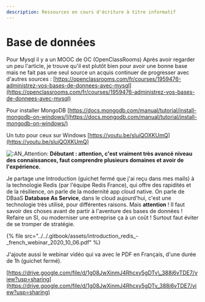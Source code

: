 ```yaml
---
description: Ressources en cours d'écriture à titre informatif
---
```


# Base de données

Pour Mysql il y a un MOOC de OC \(OpenClassRooms\) Après avoir regarder un peu l'article, je trouve qu'il est plutôt bien pour avoir une bonne base mais ne fait pas une seul source un acquis continuer de progresser avec d'autres sources : [https://openclassrooms.com/fr/courses/1959476-administrez-vos-bases-de-donnees-avec-mysql](https://openclassrooms.com/fr/courses/1959476-administrez-vos-bases-de-donnees-avec-mysql)

Pour installer MongoDB [https://docs.mongodb.com/manual/tutorial/install-mongodb-on-windows/](https://docs.mongodb.com/manual/tutorial/install-mongodb-on-windows/)

Un tuto pour ceux sur Windows [https://youtu.be/sluiQOXKUmQ](https://youtu.be/sluiQOXKUmQ)

![:AN\_Attention:](https://cdn.discordapp.com/emojis/626130889197486134.png?v=1) **Débutant : attention, c'est vraiment très avancé niveau des connaissances, faut comprendre plusieurs domaines et avoir de l'expérience.** 

Je partage une Introduction \(guichet fermé que j'ai reçu dans mes mails\) à la technologie Redis \(par l'équipe Redis France\), qui offre des rapidités et de la résilience, on parle de la modernité app cloud native. On parle de DBaaS **Database As Service**, dans le cloud aujourd'hui, c'est une technologie très utilisé, pour différentes raisons. Mais **attention** ! Il faut savoir des choses avant de partir à l'aventure des bases de données ! Refaire un SI, ou moderniser une entreprise ça à un coût ! Surtout faut éviter de se tromper de stratégie. 

{% file src="../../.gitbook/assets/introduction\_redis\_-\_french\_webinar\_2020\_10\_06.pdf" %}

J'ajoute aussi le webinar vidéo qui va avec le PDF en Français, d'une durée de 1h \(guichet fermé\).

[https://drive.google.com/file/d/1g08JwXinmJ4Rhcxy5gDTv\_388j6vTDE7/view?usp=sharing](https://drive.google.com/file/d/1g08JwXinmJ4Rhcxy5gDTv_388j6vTDE7/view?usp=sharing)

